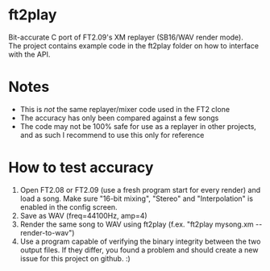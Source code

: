 # ft2play
Bit-accurate C port of FT2.09's XM replayer (SB16/WAV render mode). \
The project contains example code in the ft2play folder on how to interface with the API.

# Notes
- This is <i>not</i> the same replayer/mixer code used in the FT2 clone
- The accuracy has only been compared against a few songs
- The code may not be 100% safe for use as a replayer in other projects, and as such I recommend to use this only for reference

# How to test accuracy
1) Open FT2.08 or FT2.09 (use a fresh program start for every render) and load a song. Make sure "16-bit mixing", "Stereo" and "Interpolation" is enabled in the config screen.
2) Save as WAV (freq=44100Hz, amp=4)
3) Render the same song to WAV using ft2play (f.ex. "ft2play mysong.xm --render-to-wav")
4) Use a program capable of verifying the binary integrity between the two output files. If they differ, you found a problem and should create a new issue for this project on github. :)

